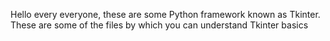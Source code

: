 Hello every everyone, these are some Python framework known as Tkinter.
These are some of the files by which you can understand Tkinter basics
